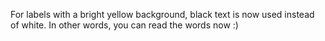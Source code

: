 For labels with a bright yellow background, black text is now used instead of white.  In other words, you can read the words now :)
